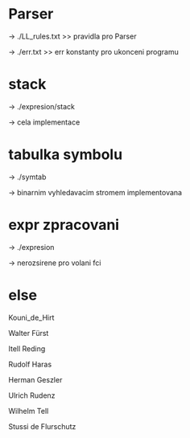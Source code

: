 # Parser  
 -> ./LL_rules.txt >> pravidla pro Parser

 -> ./err.txt >> err konstanty pro ukonceni programu
# stack
 -> ./expresion/stack
 
  -> cela implementace
  
# tabulka symbolu
 -> ./symtab
 
  -> binarnim vyhledavacim stromem implementovana 

# expr zpracovani
 -> ./expresion
 
  -> nerozsirene pro volani fci

# else 
Kouni_de_Hirt

Walter Fürst

Itell Reding

Rudolf Haras

Herman Geszler

Ulrich Rudenz

Wilhelm Tell

Stussi de Flurschutz
